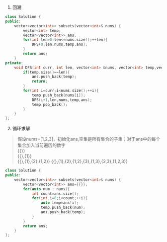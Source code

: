 1. 回溯

```C++
class Solution {
public:
    vector<vector<int>> subsets(vector<int>& nums) {
        vector<int> temp;
        vector<vector<int>> ans;
        for(int len=0;len<=nums.size();++len){
            DFS(0,len,nums,temp,ans);
        }
        return ans;
    }
private:
    void DFS(int curr, int len, vector<int> &nums, vector<int> temp,vector<vector<int>> &ans){
        if(temp.size()==len){
            ans.push_back(temp);
            return;
        }
        for(int i=curr;i<nums.size();++i){
            temp.push_back(nums[i]);
            DFS(i+1,len,nums,temp,ans);
            temp.pop_back();
        }
    }
};
```

2. 循环求解
> 假设nums=[1,2,3]，初始化ans,空集是所有集合的子集；对于ans中的每个集合加入当前遍历的数字  
> {{}}  
> {{},{1}}  
> {{},{1},{2},{1,2}} 
> {{},{1},{2},{1,2},{3},{1,3},{2,3},{1,2,3}}
```C++
class Solution {
public:
    vector<vector<int>> subsets(vector<int>& nums) {
        vector<vector<int>> ans={{}};
        for(auto num : nums){
            int count=ans.size();
            for(int i=0;i<count;++i){
                auto temp=ans[i];
                temp.push_back(num);
                ans.push_back(temp);
            }
        }
        return ans;
    }
};
```